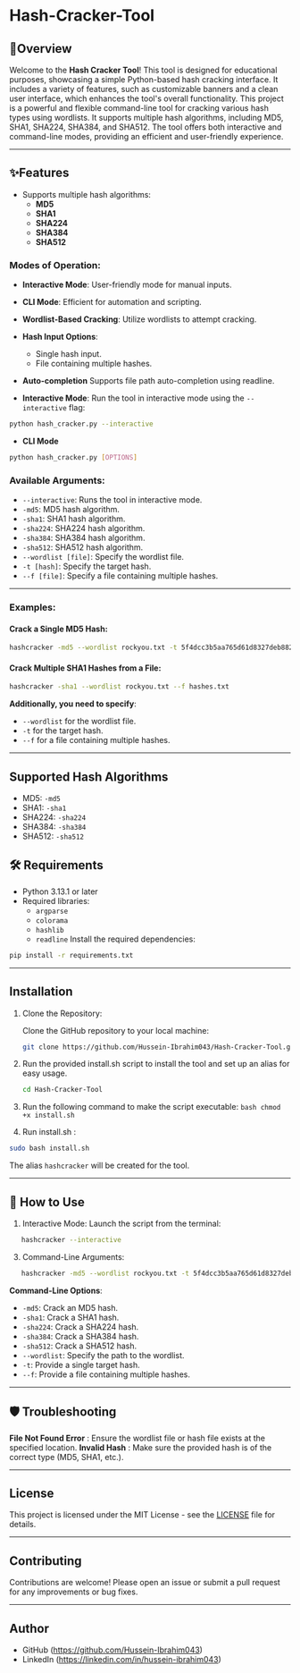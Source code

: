 # Hash-Cracker-Tool
## 📝Overview

Welcome to the **Hash Cracker Tool**! This tool is designed for educational purposes, showcasing a simple Python-based hash cracking interface. It includes a variety of features, such as customizable banners and a clean user interface, which enhances the tool's overall functionality.
This project is a powerful and flexible command-line tool for cracking various hash types using wordlists. It supports multiple hash algorithms, including MD5, SHA1, SHA224, SHA384, and SHA512. The tool offers both interactive and command-line modes, providing an efficient and user-friendly experience.


---

## ✨Features
- Supports multiple hash algorithms:
  - **MD5**
  - **SHA1**
  - **SHA224**
  - **SHA384**
  - **SHA512**
### Modes of Operation:
  - **Interactive Mode**: User-friendly mode for manual inputs.
  - **CLI Mode**: Efficient for automation and scripting.
  - **Wordlist-Based Cracking**: Utilize wordlists to attempt cracking.
  - **Hash Input Options**:
    - Single hash input.
    - File containing multiple hashes.
  - **Auto-completion** Supports file path auto-completion using readline.


- **Interactive Mode**: Run the tool in interactive mode using the `--interactive` flag:
```bash
python hash_cracker.py --interactive
```

- **CLI Mode**
```bash
python hash_cracker.py [OPTIONS]
```
  
### Available Arguments:
  - `--interactive`: Runs the tool in interactive mode.
  - `-md5`: MD5 hash algorithm.
  - `-sha1`: SHA1 hash algorithm.
  - `-sha224`: SHA224 hash algorithm.
  - `-sha384`: SHA384 hash algorithm.
  - `-sha512`: SHA512 hash algorithm.
  - `--wordlist [file]`: Specify the wordlist file.
  - `-t [hash]`: Specify the target hash.
  - `--f [file]`: Specify a file containing multiple hashes.

---
### Examples:

#### Crack a Single MD5 Hash:
```bash
hashcracker -md5 --wordlist rockyou.txt -t 5f4dcc3b5aa765d61d8327deb882cf99
```

#### Crack Multiple SHA1 Hashes from a File:
```bash
hashcracker -sha1 --wordlist rockyou.txt --f hashes.txt
```
**Additionally, you need to specify**:
 - `--wordlist` for the wordlist file.
 - `-t` for the target hash.
 - `--f` for a file containing multiple hashes.

---

## Supported Hash Algorithms
- MD5: `-md5`
- SHA1: `-sha1`
- SHA224: `-sha224`
- SHA384: `-sha384`
- SHA512: `-sha512`

  
## 🛠️ Requirements
- Python 3.13.1 or later
- Required libraries:
  - `argparse`
  - `colorama`
  - `hashlib`
  - `readline`
Install the required dependencies:
```bash
pip install -r requirements.txt
```

---

## Installation

1. Clone the Repository:

   Clone the GitHub repository to your local machine:

   ```bash
   git clone https://github.com/Hussein-Ibrahim043/Hash-Cracker-Tool.git

2. Run the provided install.sh script to install the tool and set up an alias for easy usage.
   ```bash
   cd Hash-Cracker-Tool
   ```
3. Run the following command to make the script executable:
   ```bash chmod +x install.sh```
4.  Run install.sh :
   ```bash
   sudo bash install.sh
   ```
   
The alias `hashcracker` will be created for the tool.

---

## 🚀 How to Use
1. Interactive Mode:
   Launch the script from the terminal:
```bash
   hashcracker --interactive
```
3. Command-Line Arguments:
```bash
   hashcracker -md5 --wordlist rockyou.txt -t 5f4dcc3b5aa765d61d8327deb882cf99
```
   **Command-Line Options**:
   - `-md5`: Crack an MD5 hash.
   - `-sha1`: Crack a SHA1 hash.
   - `-sha224`: Crack a SHA224 hash.
   - `-sha384`: Crack a SHA384 hash.
   - `-sha512`: Crack a SHA512 hash.
   - `--wordlist`: Specify the path to the wordlist.
   - `-t`: Provide a single target hash.
   - `--f`: Provide a file containing multiple hashes.

     
        
---

## 🛡️ Troubleshooting

**File Not Found Error** : Ensure the wordlist file or hash file exists at the specified location.
**Invalid Hash** : Make sure the provided hash is of the correct type (MD5, SHA1, etc.).

---

## License

This project is licensed under the MIT License - see the [LICENSE](LICENSE) file for details.

---

## Contributing

Contributions are welcome! Please open an issue or submit a pull request for any improvements or bug fixes.

---

## Author

- GitHub (https://github.com/Hussein-Ibrahim043)
- LinkedIn (https://linkedin.com/in/hussein-ibrahim043)
